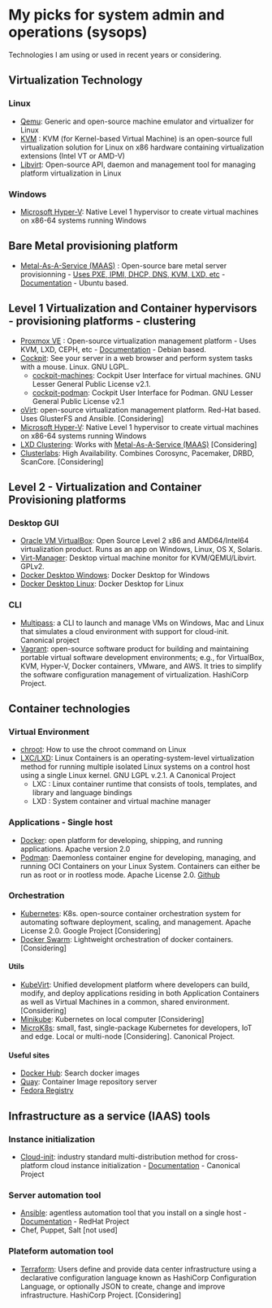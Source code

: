 # My picks for system admin and operations (sysops)

Technologies I am using or used in recent years or considering.

## Virtualization Technology ##
### Linux ###
- [Qemu](https://www.qemu.org/): Generic and open-source machine emulator and virtualizer for Linux
- [KVM](https://www.linux-kvm.org/page/Main_Page) : KVM (for Kernel-based Virtual Machine) is an open-source full virtualization solution for Linux on x86 hardware containing virtualization extensions (Intel VT or AMD-V)
- [Libvirt](https://libvirt.org/): Open-source API, daemon and management tool for managing platform virtualization in Linux

### Windows ###
- [Microsoft Hyper-V](https://docs.microsoft.com/en-us/virtualization/hyper-v-on-windows/quick-start/enable-hyper-v): Native Level 1 hypervisor to create virtual machines on x86-64 systems running Windows

## Bare Metal provisioning platform ##
- [Metal-As-A-Service (MAAS)](https://maas.io/) : Open-source bare metal server provisionning - [Uses PXE, IPMI, DHCP, DNS, KVM, LXD, etc](https://maas.io/how-it-works) - [Documentation](https://maas.io/docs) - Ubuntu based.

## Level 1 Virtualization and Container hypervisors - provisioning platforms - clustering ##
- [Proxmox VE](https://www.proxmox.com/en/proxmox-ve) : Open-source virtualization management platform - Uses KVM, LXD, CEPH, etc - [Documentation](https://pve.proxmox.com/pve-docs/) - Debian based.
- [Cockpit](https://cockpit-project.org/): See your server in a web browser and perform system tasks with a mouse. Linux. GNU LGPL.
  * [cockpit-machines](https://github.com/cockpit-project/cockpit-machines): Cockpit User Interface for virtual machines. GNU Lesser General Public License v2.1. 
  * [cockpit-podman](https://github.com/cockpit-project/cockpit-podman): Cockpit User Interface for Podman. GNU Lesser General Public License v2.1 
- [oVirt](https://www.ovirt.org/): open-source virtualization management platform. Red-Hat based. Uses GlusterFS and Ansible. [Considering]
- [Microsoft Hyper-V](https://docs.microsoft.com/en-us/virtualization/hyper-v-on-windows/quick-start/enable-hyper-v): Native Level 1 hypervisor to create virtual machines on x86-64 systems running Windows
- [LXD Clustering](https://linuxcontainers.org/lxd/docs/master/clustering/): Works with [Metal-As-A-Service (MAAS)](https://maas.io/) [Considering]
- [Clusterlabs](https://clusterlabs.org/quickstart.html): High Availability. Combines Corosync, Pacemaker, DRBD, ScanCore. [Considering]

## Level 2 - Virtualization and Container Provisioning platforms ##
### Desktop GUI ###
- [Oracle VM VirtualBox](https://www.virtualbox.org/): Open Source Level 2 x86 and AMD64/Intel64 virtualization product. Runs as an app on Windows, Linux, OS X, Solaris.
- [Virt-Manager](https://virt-manager.org/): Desktop virtual machine monitor for KVM/QEMU/Libvirt. GPLv2.
- [Docker Desktop Windows](https://docs.docker.com/desktop/install/windows-install/): Docker Desktop for Windows
- [Docker Desktop Linux](https://docs.docker.com/desktop/install/linux-install/): Docker Desktop for Linux
### CLI ###
- [Multipass](https://multipass.run/): a CLI to launch and manage VMs on Windows, Mac and Linux that simulates a cloud environment with support for cloud-init. Canonical project
- [Vagrant](https://www.vagrantup.com/): open-source software product for building and maintaining portable virtual software development environments; e.g., for VirtualBox, KVM, Hyper-V, Docker containers, VMware, and AWS. It tries to simplify the software configuration management of virtualization. HashiCorp Project.

## Container technologies ##
### Virtual Environment ###
- [chroot](https://www.howtogeek.com/441534/how-to-use-the-chroot-command-on-linux/): How to use the chroot command on Linux
- [LXC/LXD](https://linuxcontainers.org/): Linux Containers is an operating-system-level virtualization method for running multiple isolated Linux systems on a control host using a single Linux kernel. GNU LGPL v.2.1. A Canonical Project
  * LXC : Linux container runtime that consists of tools, templates, and library and language bindings
  * LXD : System container and virtual machine manager
### Applications - Single host ###
- [Docker](https://www.docker.com/): open platform for developing, shipping, and running applications. Apache version 2.0 
- [Podman](https://podman.io/): Daemonless container engine for developing, managing, and running OCI Containers on your Linux System. Containers can either be run as root or in rootless mode. Apache License 2.0. [Github](https://github.com/containers/podman)
### Orchestration ###
- [Kubernetes](https://kubernetes.io/): K8s. open-source container orchestration system for automating software deployment, scaling, and management. Apache License 2.0. Google Project [Considering]
- [Docker Swarm](https://docs.docker.com/engine/swarm/): Lightweight orchestration of docker containers. [Considering]
#### Utils ####
- [KubeVirt](https://kubevirt.io/): Unified development platform where developers can build, modify, and deploy applications residing in both Application Containers as well as Virtual Machines in a common, shared environment. [Considering]
- [Minikube](https://minikube.sigs.k8s.io/docs/start/): Kubernetes on local computer [Considering] 
- [MicroK8s](https://microk8s.io/): small, fast, single-package Kubernetes for developers, IoT and edge. Local or multi-node [Considering]. Canonical Project. 

#### Useful sites ####
- [Docker Hub](https://hub.docker.com/search?q=): Search docker images
- [Quay](https://quay.io/): Container Image repository server
- [Fedora Registry](registry.fedoraproject.org/)

## Infrastructure as a service (IAAS) tools ##
### Instance initialization ###
- [Cloud-init](https://cloud-init.io/): industry standard multi-distribution method for cross-platform cloud instance initialization - [Documentation](https://cloudinit.readthedocs.io/en/latest/) - Canonical Project
### Server automation tool ###
- [Ansible](https://www.ansible.com/): agentless automation tool that you install on a single host - [Documentation](https://docs.ansible.com/ansible/latest/installation_guide/intro_installation.html) - RedHat Project
- Chef, Puppet, Salt [not used]
### Plateform automation tool ###
- [Terraform](https://www.terraform.io/): Users define and provide data center infrastructure using a declarative configuration language known as HashiCorp Configuration Language, or optionally JSON to create, change and improve infrastructure. HashiCorp Project. [Considering]







